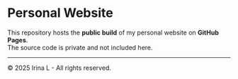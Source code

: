 # Personal Website

This repository hosts the **public build** of my personal website on **GitHub Pages**.  
The source code is private and not included here.


---

© 2025 Irina L - All rights reserved.
